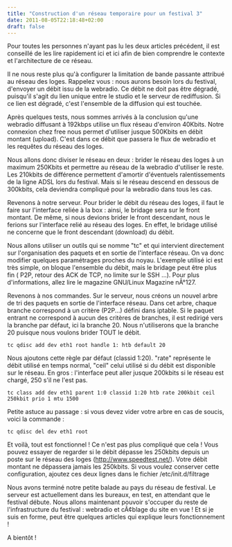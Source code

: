 ```yaml
---
title: "Construction d'un réseau temporaire pour un festival 3"
date: 2011-08-05T22:18:48+02:00
draft: false
---
```


Pour toutes les personnes n'ayant pas lu les deux articles précédent, il est conseillé de les lire rapidement ici et ici afin de bien comprendre le contexte et l'architecture de ce réseau.

Il ne nous reste plus qu'à configurer la limitation de bande passante attribué au réseau des loges. Rappelez vous : nous aurons besoin lors du festival, d'envoyer un débit issu de la webradio. Ce débit ne doit pas être dégradé, puisqu'il s'agit du lien unique entre le studio et le serveur de rediffusion. Si ce lien est dégradé, c'est l'ensemble de la diffusion qui est touchée.

Après quelques tests, nous sommes arrivés à la conclusion qu'une webradio diffusant à 192kbps utilise un flux réseau d'environ 40Kbits. Notre connexion chez free nous permet d'utiliser jusque 500Kbits en débit montant (upload). C'est dans ce débit que passera le flux de webradio et les requêtes du réseau des loges.

Nous allons donc diviser le réseau en deux : brider le réseau des loges à un maximum 250Kbits et permettre au réseau de la webradio d'utiliser le reste. Les 210kbits de différence permettent d'amortir d'éventuels ralentissements de la ligne ADSL lors du festival. Mais si le réseau descend en dessous de 300kbits, cela deviendra compliqué pour la webradio dans tous les cas.

Revenons à notre serveur. Pour brider le débit du réseau des loges, il faut le faire sur l'interface reliée à la box : ainsi, le bridage sera sur le front montant. De même, si nous devions brider le front descendant, nous le ferions sur l'interface relié au réseau des loges. En effet, le bridage utilisé ne concerne que le front descendant (download) du débit.

Nous allons utiliser un outils qui se nomme "tc" et qui intervient directement sur l'organisation des paquets et en sortie de l'interface réseau. On va donc modifier quelques paramétrages proches du noyau. L'exemple utilisé ici est très simple, on bloque l'ensemble du débit, mais le bridage peut être plus fin ( P2P, retour des ACK de TCP, no limite sur le SSH ...). Pour plus d'informations, allez lire le magazine GNU/Linux Magazine nÂ°127.

Revenons à nos commandes. Sur le serveur, nous créons un nouvel arbre de tri des paquets en sortie de l'interface réseau. Dans cet arbre, chaque branche correspond à un critère (P2P...) défini dans iptable. Si le paquet entrant ne correspond à aucun des critères de branches, il est redirigé vers la branche par défaut, ici la branche 20. Nous n'utiliserons que la branche 20 puisque nous voulons brider TOUT le débit.

```
tc qdisc add dev eth1 root handle 1: htb default 20
```

Nous ajoutons cette règle par défaut (classid 1:20). "rate" représente le débit utilisé en temps normal, "ceil" celui utilisé si du débit est disponible sur le réseau. En gros : l'interface peut aller jusque 200kbits si le réseau est chargé, 250 s'il ne l'est pas.

```
tc class add dev eth1 parent 1:0 classid 1:20 htb rate 200kbit ceil 250kbit prio 1 mtu 1500
```

Petite astuce au passage : si vous devez vider votre arbre en cas de soucis, voici la commande :

```
tc qdisc del dev eth1 root
```

Et voilà, tout est fonctionnel ! Ce n'est pas plus compliqué que cela !  Vous pouvez essayer de regarder si le débit dépasse les 250kbits depuis un poste sur le réseau des loges (http://www.speedtest.net/). Votre débit montant ne dépassera jamais les 250kbits.
Si vous voulez conserver cette configuration, ajoutez ces deux lignes dans le fichier /etc/init.d/filtrage

Nous avons terminé notre petite balade au pays du réseau de festival. Le serveur est actuellement dans les bureaux, en test, en attendant que le festival débute. Nous allons maintenant pouvoir s'occuper du reste de l'infrastructure du festival : webradio et cÃ¢blage du site en vue ! Et si je suis en forme, peut être quelques articles qui explique leurs fonctionnement !

A bientôt !